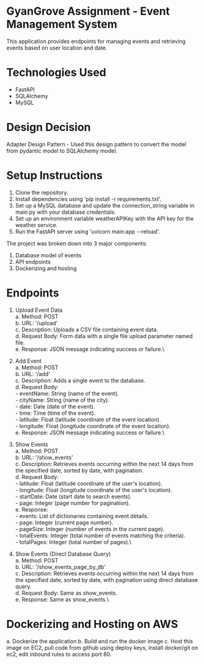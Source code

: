 # GyanGrove Assignment - Event Management System
This application provides endpoints for managing events and retrieving events based on user location and date.

# Technologies Used
  - FastAPI
  - SQLAlchemy
  - MySQL

# Design Decision

  Adapter Design Pattern
    - Used this design pattern to convert the model from pydantic model to SQLAlchemy model.
    
# Setup Instructions
  1. Clone the repository.
  2. Install dependencies using 'pip install -r requirements.txt'.
  3. Set up a MySQL database and update the connection_string variable in main.py with your database credentials.
  4. Set up an environment variable weatherAPIKey with the API key for the weather service.
  5. Run the FastAPI server using 'uvicorn main:app --reload'.

The project was broken down into 3 major components:
1. Database model of events
2. API endpoints 
3. Dockerizing and hosting

# Endpoints

1. Upload Event Data\
     a. Method: POST\
     b. URL: '/upload'\
     c. Description: Uploads a CSV file containing event data.\
     d. Request Body: Form data with a single file upload parameter named file.\
     e. Response: JSON message indicating success or failure.\

3. Add Event\
     a. Method: POST\
     b. URL: '/add'\
     c. Description: Adds a single event to the database.\
     d. Request Body:\
          - eventName: String (name of the event).\
          - cityName: String (name of the city).\
          - date: Date (date of the event).\
          - time: Time (time of the event).\
          - latitude: Float (latitude coordinate of the event location).\
          - longitude: Float (longitude coordinate of the event location).\
     e. Response: JSON message indicating success or failure.\

4. Show Events\
     a. Method: POST\
     b. URL: '/show_events'\
     c. Description: Retrieves events occurring within the next 14 days from the specified date, sorted by date, with pagination.\
     d. Request Body:\
          - latitude: Float (latitude coordinate of the user's location).\
          - longitude: Float (longitude coordinate of the user's location).\
          - startDate: Date (start date to search events).\
          - page: Integer (page number for pagination).\
     e. Response:\
          - events: List of dictionaries containing event details.\
          - page: Integer (current page number).\
          - pageSize: Integer (number of events in the current page).\
          - totalEvents: Integer (total number of events matching the criteria).\
          - totalPages: Integer (total number of pages).\

5. Show Events (Direct Database Query)\
     a. Method: POST\
     b. URL: '/show_events_page_by_db'\
     c. Description: Retrieves events occurring within the next 14 days from the specified date, sorted by date, with pagination using direct database query.\
     d. Request Body: Same as show_events.\
     e. Response: Same as show_events.\

# Dockerizing and Hosting on AWS
  a. Dockerize the application
  b. Build and run the docker image
  c. Host this image on EC2, pull code from github using deploy keys, install docker/git on ec2, edit inbound rules to access port 80.
